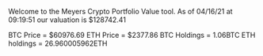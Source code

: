 Welcome to the Meyers Crypto Portfolio Value tool. 
As of 04/16/21 at 09:19:51 our valuation is $128742.41 

BTC Price = $60976.69
 ETH Price = $2377.86
BTC Holdings = 1.06BTC
 ETH holdings = 26.960005962ETH 
